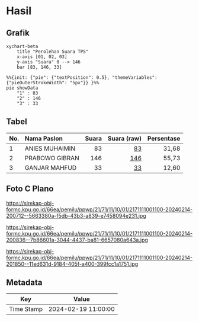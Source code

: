 # Hasil

## Grafik

```mermaid
xychart-beta
    title "Perolehan Suara TPS"
    x-axis [01, 02, 03]
    y-axis "Suara" 0 --> 146
    bar [83, 146, 33]
```

```mermaid
%%{init: {"pie": {"textPosition": 0.5}, "themeVariables": {"pieOuterStrokeWidth": "5px"}} }%%
pie showData
    "1" : 83
    "2" : 146
    "3" : 33
```

## Tabel

| No. | Nama Paslon    | Suara | Suara (raw) | Persentase |
|:--- |:-------------- | -----:| -----------:| ----------:|
| 1   | ANIES MUHAIMIN | 83    | [83][p-1]   | 31,68      |
| 2   | PRABOWO GIBRAN | 146   | [146][p-2]  | 55,73      |
| 3   | GANJAR MAHFUD  | 33    | [33][p-3]   | 12,60      |


[p-1]: https://github.com/gigit-pemilu/pemilu-2024-21-kepulauan-riau/blob/main/pilpres/hitung-suara/sub/21-kepulauan-riau/sub/71-kota-batam/sub/11-sagulung/sub/1001-tembesi/sub/100-tps/sub/paslon-1.txt
[p-2]: https://github.com/gigit-pemilu/pemilu-2024-21-kepulauan-riau/blob/main/pilpres/hitung-suara/sub/21-kepulauan-riau/sub/71-kota-batam/sub/11-sagulung/sub/1001-tembesi/sub/100-tps/sub/paslon-2.txt
[p-3]: https://github.com/gigit-pemilu/pemilu-2024-21-kepulauan-riau/blob/main/pilpres/hitung-suara/sub/21-kepulauan-riau/sub/71-kota-batam/sub/11-sagulung/sub/1001-tembesi/sub/100-tps/sub/paslon-3.txt

## Foto C Plano

https://sirekap-obj-formc.kpu.go.id/66ea/pemilu/ppwp/21/71/11/10/01/2171111001100-20240214-200712--5663380a-f5db-43b3-a839-e7458094e231.jpg

https://sirekap-obj-formc.kpu.go.id/66ea/pemilu/ppwp/21/71/11/10/01/2171111001100-20240214-200836--7b86601a-3044-4437-ba81-6657080a643a.jpg

https://sirekap-obj-formc.kpu.go.id/66ea/pemilu/ppwp/21/71/11/10/01/2171111001100-20240214-201850--11ed631d-9184-405f-a400-399fcc1a1751.jpg


## Metadata

| Key        | Value               |
| ---------- | ------------------- |
| Time Stamp | 2024-02-19 11:00:00 |



